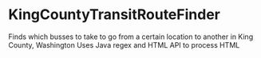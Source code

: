 # KingCountyTransitRouteFinder
Finds which busses to take to go from a certain location to another in King County, Washington
Uses Java regex and HTML API to process HTML
